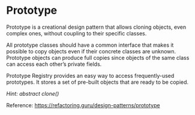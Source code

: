 # Prototype

Prototype is a creational design pattern that allows cloning objects, even complex ones, without coupling to their
specific classes.

All prototype classes should have a common interface that makes it possible to copy objects even if their concrete
classes are unknown. Prototype objects can produce full copies since objects of the same class can access each other’s
private fields.

Prototype Registry provides an easy way to access frequently-used prototypes. It stores a set of pre-built objects that
are ready to be copied.

*Hint: abstract clone()*

Reference: https://refactoring.guru/design-patterns/prototype